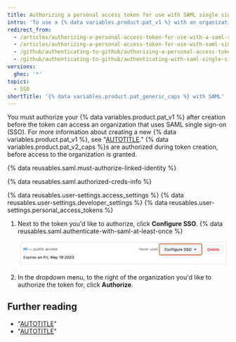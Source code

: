 ```yaml
---
title: Authorizing a personal access token for use with SAML single sign-on
intro: 'To use a {% data variables.product.pat_v1 %} with an organization that uses SAML single sign-on (SSO), you must first authorize the token.'
redirect_from:
  - /articles/authorizing-a-personal-access-token-for-use-with-a-saml-single-sign-on-organization
  - /articles/authorizing-a-personal-access-token-for-use-with-saml-single-sign-on
  - /github/authenticating-to-github/authorizing-a-personal-access-token-for-use-with-saml-single-sign-on
  - /github/authenticating-to-github/authenticating-with-saml-single-sign-on/authorizing-a-personal-access-token-for-use-with-saml-single-sign-on
versions:
  ghec: '*'
topics:
  - SSO
shortTitle: '{% data variables.product.pat_generic_caps %} with SAML'
---
```

You must authorize your {% data variables.product.pat_v1 %} after creation before the token can access an organization that uses SAML single sign-on (SSO). For more information about creating a new {% data variables.product.pat_v1 %}, see "[AUTOTITLE](/authentication/keeping-your-account-and-data-secure/creating-a-personal-access-token)." {% data variables.product.pat_v2_caps %}s are authorized during token creation, before access to the organization is granted.

{% data reusables.saml.must-authorize-linked-identity %}

{% data reusables.saml.authorized-creds-info %}

{% data reusables.user-settings.access_settings %}
{% data reusables.user-settings.developer_settings %}
{% data reusables.user-settings.personal_access_tokens %}
1. Next to the token you'd like to authorize, click **Configure SSO**. {% data reusables.saml.authenticate-with-saml-at-least-once %}

   ![Screenshot of a list entry for a {% data variables.product.pat_v1 %}. A dropdown menu, labeled "Configure SSO", is outlined in orange.](/assets/images/help/settings/sso-allowlist-button.png)

1. In the dropdown menu, to the right of the organization you'd like to authorize the token for, click **Authorize**.

## Further reading

* "[AUTOTITLE](/authentication/keeping-your-account-and-data-secure/creating-a-personal-access-token)"
* "[AUTOTITLE](/authentication/authenticating-with-saml-single-sign-on/about-authentication-with-saml-single-sign-on)"
